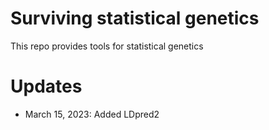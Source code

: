 # Surviving statistical genetics
This repo provides tools for statistical genetics
# Updates

- March 15, 2023: Added LDpred2
